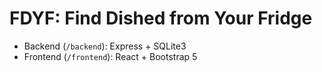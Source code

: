# FDYF: Find Dished from Your Fridge

* Backend (`/backend`): Express + SQLite3
* Frontend (`/frontend`): React + Bootstrap 5
